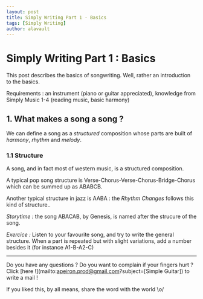 ```yaml
---
layout: post
title: Simply Writing Part 1 - Basics
tags: [Simply Writing]
author: alavault
---
```


# Simply Writing Part 1 : Basics

This post describes the basics of songwriting. Well, rather an introduction to the basics.

Requirements : an instrument (piano or guitar appreciated), knowledge from Simply Music 1-4 (reading music, basic harmony)

## 1. What makes a song a song ?

We can define a song as a *structured* composition whose parts are built of *harmony*, *rhythm* and *melody*.

### 1.1 Structure

A song, and in fact most of western music, is a structured composition.

A typical pop song structure is Verse-Chorus-Verse-Chorus-Bridge-Chorus which can be summed up as ABABCB.

Another typical structure in jazz is AABA : the *Rhythm Changes* follows this kind of structure..

*Storytime :* the song ABACAB, by Genesis, is named after the strucure of the song.

*Exercice :* Listen to your favourite song, and try to write the general structure. When a part is repeated but with slight variations, add a number besides it (for instance A1-B-A2-C)


---

Do you have any questions ? Do you want to complain if your fingers hurt ? Click [here !](mailto:apeiron.prod@gmail.com?subject=[Simple Guitar]) to write a mail !

If you liked this, by all means, share the word with the world \o/


